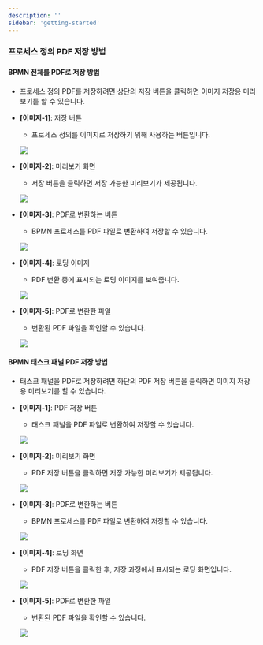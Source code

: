 ```yaml
---
description: ''
sidebar: 'getting-started'
---
```



### 프로세스 정의 PDF 저장 방법

#### BPMN 전체를 PDF로 저장 방법

   - 프로세스 정의 PDF를 저장하려면 상단의 저장 버튼을 클릭하면 이미지 저장용 미리보기를 할 수 있습니다.  
   
   - **[이미지-1]**: 저장 버튼  
     - 프로세스 정의를 이미지로 저장하기 위해 사용하는 버튼입니다.  

     ![](../../uengine-image/save_image_button.png)

   - **[이미지-2]**: 미리보기 화면  
     - 저장 버튼을 클릭하면 저장 가능한 미리보기가 제공됩니다.  

     ![](../../uengine-image/save-preview.png)

   - **[이미지-3]**: PDF로 변환하는 버튼  
     - BPMN 프로세스를 PDF 파일로 변환하여 저장할 수 있습니다.  

     ![](../../uengine-image/save-pdf-button.png)

   - **[이미지-4]**: 로딩 이미지  
     - PDF 변환 중에 표시되는 로딩 이미지를 보여줍니다.  

     ![](../../uengine-image/save-pdf-loading.png)

   - **[이미지-5]**: PDF로 변환한 파일  
     - 변환된 PDF 파일을 확인할 수 있습니다.  

     ![](../../uengine-image/save-pdf.png)

#### BPMN 태스크 패널 PDF 저장 방법

   - 태스크 패널을 PDF로 저장하려면 하단의 PDF 저장 버튼을 클릭하면 이미지 저장용 미리보기를 할 수 있습니다.  

   - **[이미지-1]**: PDF 저장 버튼  
     - 태스크 패널을 PDF 파일로 변환하여 저장할 수 있습니다.  

     ![](../../uengine-image/save-pdf-panel.png)

   - **[이미지-2]**: 미리보기 화면  
     - PDF 저장 버튼을 클릭하면 저장 가능한 미리보기가 제공됩니다.  

     ![](../../uengine-image/save-pdf-panel-preview.png)
     
   - **[이미지-3]**: PDF로 변환하는 버튼  
     - BPMN 프로세스를 PDF 파일로 변환하여 저장할 수 있습니다.  

     ![](../../uengine-image/save-pdf-button.png)

   - **[이미지-4]**: 로딩 화면  
     - PDF 저장 버튼을 클릭한 후, 저장 과정에서 표시되는 로딩 화면입니다.  

     ![](../../uengine-image/save-pdf-panel-loading.png)

   - **[이미지-5]**: PDF로 변환한 파일  
     - 변환된 PDF 파일을 확인할 수 있습니다.  

     ![](../../uengine-image/save-pdf-panel-file.png)



